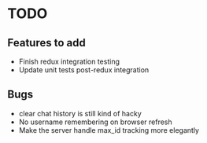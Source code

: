 # TODO

## Features to add

* Finish redux integration testing 
* Update unit tests post-redux integration

## Bugs

* clear chat history is still kind of hacky
* No username remembering on browser refresh
* Make the server handle max_id tracking more elegantly